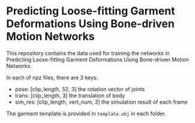 # Predicting Loose-fitting Garment Deformations Using Bone-driven Motion Networks

This repository contains the data used for training the networks in Predicting Loose-fitting Garment Deformations Using Bone-driven Motion Networks.

In each of npz files, there are 3 keys:

- pose: [clip_length, 52, 3]  the rotation vector of joints
- trans: [clip_length, 3] the translation of body
- sim_res: [clip_length, vert_num, 3] the simulation result of each frame

The garment template is provided in `template.obj` in each folder.
